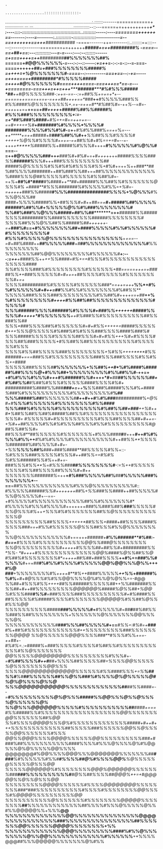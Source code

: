                                                                                                    .
                                                                 ..................::::::::::::::::-
.......................................................................:.:::::::-------============+
:::::::::::::::.:::.:::.................................:::::::::::::--::---=====+=++++++++++*****+*
:----::::-:::::::::::::::::::::::::::::::::::::::::..:::::::::-----:----========++++*******++*******
==-------:----=--------:.:::::::::::-::::::::::::::::------------=--==+++++++==+++******##########*#
-====-------++=--------::..::::::::=+::::----::------:--------========+=++++++**#####*+=++#########%
-====--==+*##*+==:---:::::::::::---=-=----:---:--:::::::------=+===++++=++***#########**##%%%%%%%##%
======+#@@%%%%%%*-=---:-:--::-----:+=+*+=-:-:-=-::--=-===-====+++++*********+*##=+*###%%%%%%%%#####%
=++++=+%@%%%%%%%#-====--:----------===*+==--:-*+=-----=+++====+**************###**######*#%%%%%#####
=+**+++#@%%%%%%%#====++++====-===+++==*==-=---+========-===+++=++=++**+****#*##**###****#%#%%%#*####
*##**++#@%%%%%###-:++=-==--:=+#*#%%*+=+=+*+--=**+===++====+==+-=+++##++++==*#**##***++**#%%%%%#*##%%
#%%####%@%%%%%%%%+.=+-=+++#**#%##%#*=-++*%*--=*#=-=++*+++=+**++==*+#*#*++++*+*****####*#%##%%#*####%
#%%%###%%%%%%%%%%+:=-=+*##%###%####**+**#%*=+=*#==++=+=--==*#*+++=+%**#*****+**##*####*#%#%%%%*%%%%#
########%%%%#%%#%#-=+**+*#%#*%%###%*==+=*%*=---++*****+=++*###*##*+#***###%#*#%%#++****%%##%%%#%%%%#
***+++++%@%%#%%%%#+=*+=-=+*##%%#+#%*==+=*#*=--=-+++*+*****%#####%%*+*#####%#*%%%#++++**#%%%%%%#%@%%#
===--=++#@%%%%%###++*+***#*##%#+*#%#+=*+*#*+++*++++##*###%%%%###%%**######%***%%#+++##*#%%%%%%%%%%##
#***####%@%%%%%#%%#%#%*#%%%%#%%+*#%#+=++*%*++*###**#*#%##%%%%#####*##*++##%###%%##+=+##%%%%%%%%%%%%%
%*#*###*%%%@##%%%%%#*%*%%%%%#%%*##%#=-=+*%*+**##%#*####**#%####*++**##*+######%%%#*#%%#%%%%%%%@%%%#%
*+####**#%%%#######%*#*%%%%%#%%=+*%#=-=+++++*###%%#####**#%%%#########*######%%%%*+%@%%%**#%%%@%%%##
*###*#*+*%%%%#####%%+#*#%%%#+*#++*##==+**#***+**#####%*#*#%%%%%######%##%%#+*%%%%%@%%*#%###%%%%%%%%#
%%##%###%%@%%%#*####+#*#%%##*******=++**##***####%%#*#*###%%%%########%*%###*#%%%%%%%######%%%%%%%%#
%%%%#*#%%%@%%##***%%#####%##*++++++-=*+*****##**#%#==+#%%%%%%%%##+*####*%%%%%#%%#%%%%%%##*%%%%%%%%%#
#%%%#%%%%%@%%%%%%%%%%%%%%%%%***+*+==--=#*+##%##*##*++**##%%%%%###**+#**##%%%%%%%%%%%%%%#**%%%%%%%%%%
%%%%%%%##%@@%%%%%%%%%#%%%%%%*#**+:---:=++**+####%%*++***++%%####*=*#%+=+**#%%%#%%%%%%%%%%%%%%%%%####
%%#%%%%###%#%%%%%%%%%#%%%%%%+*##*=====+++=+#####%%*+**##*#%%%%%%#=#*++=+##%%%%#%%%%%**#%%%%%%%%%#+=+
%%%%#########%#%%%%%#*%%%%%%#*##*==++=+**++*****%%*+**#%%#%%%%%%#+#*++=*##**%%#%%#%%%%%%%%#%#*#%%***
%%%%%##*#%%%%###%%%%%*%%%%#%%##%#+++*+==+##***++%%*****#%%%%%%%%%#*++++#%%##%##%%%%%%%%%%%%%%*#%%%%#
%%%######%%%%######%#%%%%#+##*#%%+++*+++#####%%%%%#+++++*#%%%%%%%**++**#%###%%#%%%%%%%%%%##%%###%%##
%%%*##**#%%%%##%#%%%**%%%#=*#+#%%+++*++=#####%%%%%#*+++*%%%@%%%%%#**%###**%#%#%%%###%%%%####%*##*#%#
%%%#*####%%%%%#%%%%%##%%%#=*#+#%%****+++%#+*#%%%%#%%%#*#%###%%%%%*+#%%#*#%%##%%%%%%%%%%%#%%*%%%%#%%%
%%%%#%%##%%%%%###%%%%%%%%%+*%*#%%*+**+++****#%%######+===**###%%#%%%%%%%%%%###%%%###%%%%#%%#%%+=####
%%%%%###%%%%#*****#%%%%%%%+*%%##%****++#****%#**%####%######%#*#%%%%@*+#%%%##+%%%%%%%%%#%%##%%#-++=+
**+#%#%%%#%%%#*+++#%##*###*#%%#***++++*#+**##******##%%%%%%##+*#%##%%#**#%##%#%%%#%%%%%####%%%%#%#*+
#*#########%#*###%%###****###+=***++***%***%%###*%#####%%%#%*+####%#*##%#%%%%%%%%%%%#%%%%%%%%%#**%##
%%%#*####%##***#%%%%%%%#**#*+*+*#*++#**%**#%###**##########%+*@%#+*#*****%%%#%%%%%%#%%%%%%%%#%%###*#
%%%###%#%%%%%#%%%%%%%%%%#%#*#%%#*#+*#**##**++%#++#*%##%%##%%##%##**#*##%##%%#%%%%%%%%%%%*%%%%%%%%%#=
#%%%%%#*+#%%%%%%%%%%#*%%%##%%%%*##+*#***++=-+%#*++*##%%%%#%%*#%#*%%%##%%%#%%#*%%%%%%%%%%#@##%%##%%#=
##%%%#**##%%%%%%#%%%%%%%*+#%%%####**#**#+++***#*++#%#%%%%#%%++***#*%#%#%%%%#%%%%%%%%%%#++*##%%**%%%%
%*#######%##%%%%#+*#+-+%%**%%%%##%**###+###%####**##%%%%%#%%*+::-***%#%%%%###%%%%%#%%%#++*##%%==#%#%
%*#%%######%%#%*=+#*+=-*##*#%%%#%%**%*=*#%%%###**##%%%%%%%%#**-:=%++#%%%%%%%%%#%%##%%%%##*%%%%#+*#++
%%%%%%%#######%*=++**+*#%##*#%%%%%##%**##**#%%%%%###%%%%%%%*--==**=##%%%%%%%%%%%%%#%%%@%%%%%%%%%%#::
#%%%%%#*#####%%#+++++++*##%+*%%###%%####*++##%%%%%#%%@%%%%%#+--==-+#%%%%%#%%%%%%%%%%%%##%%#%%%%%%%#*
#%%%%%#%%%#%%%%#+++++++*###*%%#*##%##%**###**%%%%%#%%@%%%#%*++*+***%%%*#%#%%%%%%%##%%@%%%%%%%%%%%%%@
%%%%%%%%%%##%%%%++++**+*##%%%**+**####***+*##%%%%####%%%%%#*#*#==+*#%%*#%%%%%%@%%%##%%%#*%%@%%%%%%%%
%%@%%%%%%%%%%%%#+==++*+*#*#####+***#%%*****######****#*%##:-#*==+**#%%%%#%%%%%%%%%%%@@%%###@%%%%%%%%
%%@%%%%%%%%%%#*+++++*#**%%%%##*+*##%%#**+**#########%%*%%- *#++++#**%%%%*%%%%%%%%%%@@%####%@%%#*#%%@
#%##%#%%%%%%%%#*=++++#**#%##*+#*##%%%%***++#%+=###%%#%%%%**#+=+##**#%#%%#%%%%#%%%%%@@%@@%%%@%%+++#%@
###**+%%%%%%%%#%*++++#**#%++*####%%%%%***++%%*+######%%#%****+*#*+*#@%%%#%#%%*@@%%%%@%#%%@%@%%==-#@@
%%##*+#%%%#%%****++++*##%%##*####%%%%%##*++%%#*######%%%%#*#+*#++*##%%%*%%%%%%@@@@@@%#####%@%%##+%@@
%#%%%###**#%%#**=****###%%%%###%%%%%%%%%%#+#%#*###%%##%%%%%#%###*##%%%%#%%%%%%%@@@@@%#%%##%@%%#%%%@@
%%%%%%%%%%#*####***##*#%%%%%#+**#%%%%%#=##**#**#*#%##%%%###%%#*#%%%%%%%%%*+*%%%%%%%@%%%%%%%@@%%%%%@%
%%%%%%%%%%%%#**###%%%##%%%%%#+==***#%%=:#%#=+***###**#%*+##%#%%%%%%%%%%%%#++%%%%%%%%%###%%%%%%%%@@@@
%%@%%%%%%@@@%%%%###**#%%%#*%%*+==-++##+-#%#%=.:=#####%*+*###%%%%%#%%%%#%##%%#%%%%%%%%%%%%#%%@%%%%%%%
@@%%%%%@@@@@@@@%%%%%%%%%%#*%%%#+*-=**#%##%%%%#++#***##*+*%%%%#*#%%%%%#*#*=%%%%@@%%%%%%@%%%%%%%%@@%%%
%%%%@@@@@@@@@@@@@%%%%%%#%%####%%%+=%**%##%%#**%#******##%%%%%%##%%@%%###%#%%%%@%@%%%%%@#%@%@%%%%@%%@
%%%@@@@@@@@@@@%%%%%%%%%%%%%##***##%%#*###**=--=*******#%%%%%%%%%%@%@%%%#####%%@@%%%@%%@%%%%@%%%%%%@%
%%@%%%@@@@@@%%%%%#%%%%%%%%%%%##****#*###*+*===#%%#####%%#*%%%%%%%%%%%%%%%%%%%@@%%%%%%%@@%%%%%%%##%@@
%%#%%%%@@@@%%%@%#%%%%%%%%%%%%%#####*+*#*++#+++%%%%%%%%%%%%%#**#%%%%%###%%%%%%@@%%@%%%%%@@%%%%%%%#%%%
@@%%@@@%%%%@@@@%%%%%%@@%%%%%%%%%%##***#+*#*###%##%%%%%%%%%%%####%%%%#%%%@%%%%@%#%@@%%%@%@%%%%%@@%%%%
@@@@@@@#%@@%%%%@@@%%%@@@@@@@%%%%%%%#*#**####**%#*%%%%%%#%%#***#%%%%##@%#%%%%@@%**%@%%%%%@%%%%%@%%%@@
%%%%%@@@@@@%#%%%%%%%%@@@%@@@@@@%%%%%%%###*****###%%%%%%%%%%#***#@%%##%%%%##@@@%*+=+#@@@@@%%@%%@%%%@@
%%%%%%%%%@@@@%%%%%%#%%%%@@@@@@@@%%%%%%%%##**#*###%%%%%%%%%%%#**%%%%#%%%%%%%%@@%%%%#%@@@@%%%%%%%%%%@@
%%%%%%%%%%%@%%%%%%%#%%%%%%%%@@@@@%%%%%%%%***##**%%%%%%%%%%%%%##%%%%#%%%@%%%%%@%%#%%@@@@@%%*+*%%%**@@
%%%%%%%%%%%%%%@@%%%%%%%%%%%%%%%@@@@%%%%%%%%%%%%###%%%%%%%%%%%%%%%%##*%%%%%%%@@%%%%%%@@@@%%%%%%%%*+%%
%%%%%%%%%%%%%@@@%%%%%%%%%####%#%%@%%%%%%%%@%%@@%%%%%%%%%%%%%#%%%%%%**+*%%%%@@@##%%%@@@@@%%%%%%%@%#%%
